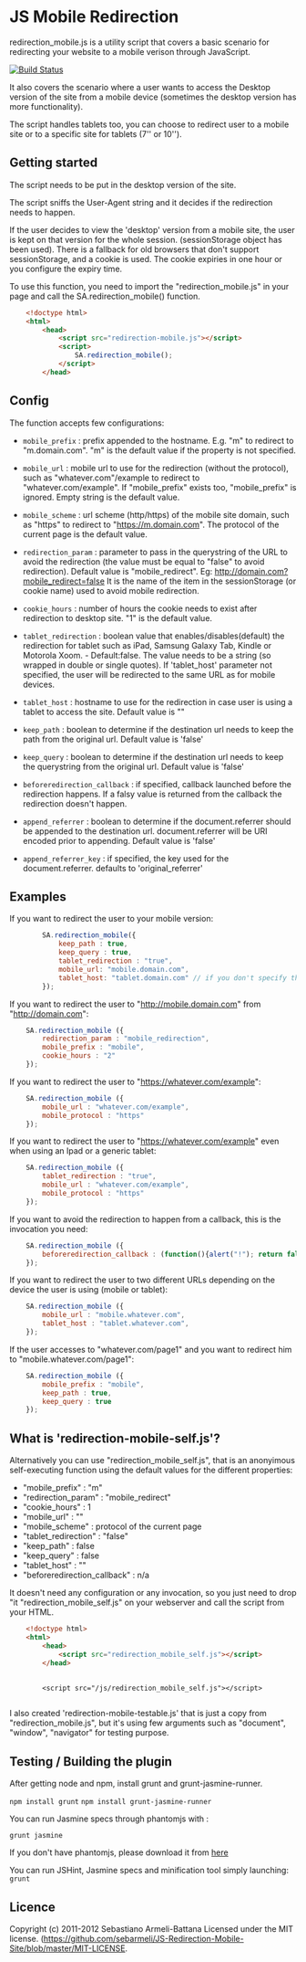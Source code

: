 # JS Mobile Redirection

redirection_mobile.js is a utility script that covers a basic scenario for redirecting your website to a mobile verison through JavaScript.

[![Build Status](https://secure.travis-ci.org/sebarmeli/JS-Redirection-Mobile-Site.png)](http://travis-ci.org/sebarmeli/JS-Redirection-Mobile-Site)

It also covers the scenario where a user wants to access the Desktop version of the site from a mobile device (sometimes the desktop version has more functionality).

The script handles tablets too, you can choose to redirect user to a mobile site or to a specific site for tablets (7'' or 10'').

## Getting started

The script needs to be put in the desktop version of the site.

The script sniffs the User-Agent string and it decides if the redirection needs to happen.
	 
If the user decides to view the 'desktop' version from a mobile site, the user is kept on that version for the whole session. 
(sessionStorage object has been used). 
There is a fallback for old browsers that don't support sessionStorage, and a cookie is used. The cookie expiries in one hour or you configure the expiry time.

To use this function, you need to import the "redirection_mobile.js" in your page and call the SA.redirection_mobile() function. 

```html
	<!doctype html>
	<html>
		<head>
			<script src="redirection-mobile.js"></script>
			<script>
				SA.redirection_mobile();
			</script>
		</head>
```

## Config

The function accepts few configurations:

- `mobile_prefix` : prefix appended to the hostname. E.g. "m" to redirect to "m.domain.com". "m" is the default value if the property is not specified.

- `mobile_url` : mobile url to use for the redirection (without the protocol), such as "whatever.com"/example to redirect to "whatever.com/example". If "mobile_prefix" exists too, "mobile_prefix" is ignored. Empty string is the default value.

- `mobile_scheme` : url scheme (http/https) of the mobile site domain, such as "https" to redirect to "https://m.domain.com". The protocol of the current page is the default value.

- `redirection_param` : parameter to pass in the querystring of the URL to avoid the redirection (the value must be equal to "false" to avoid redirection). Default value is "mobile_redirect".
Eg: http://domain.com?mobile_redirect=false
It is the name of the item in the sessionStorage (or cookie name) used to avoid mobile redirection. 

- `cookie_hours` : number of hours the cookie needs to exist after redirection to desktop site. "1" is the default value.

- `tablet_redirection` : boolean value that enables/disables(default) the redirection for tablet such as iPad, Samsung Galaxy Tab, Kindle or Motorola Xoom. - Default:false. The value needs to be a string (so wrapped in double or single quotes). If 'tablet_host' parameter not specified, the user will be redirected to the same URL as for mobile devices.

- `tablet_host` : hostname to use for the redirection in case user is using a tablet to access the site. Default value is ""

- `keep_path` : boolean to determine if the destination url needs to keep the path from the original url. Default value is 'false'

- `keep_query` : boolean to determine if the destination url needs to keep the querystring from the original url. Default value is 'false'

- `beforeredirection_callback` : if specified, callback launched before the redirection happens. If a falsy value is returned from the callback the redirection doesn't happen.

- `append_referrer` : boolean to determine if the document.referrer should be appended to the destination url. document.referrer will be URI encoded prior to appending.  Default value is 'false'

- `append_referrer_key` : if specified, the key used for the document.referrer.  defaults to 'original_referrer'

## Examples
If you want to redirect the user to your mobile version:
```javascript
        SA.redirection_mobile({
            keep_path : true,
            keep_query : true,
            tablet_redirection : "true",
            mobile_url: "mobile.domain.com",
            tablet_host: "tablet.domain.com" // if you don't specify the tablet_host, it will use the mobile_url
        });
```


If you want to redirect the user to "http://mobile.domain.com" from "http://domain.com":

```javascript
	SA.redirection_mobile ({
		redirection_param : "mobile_redirection",
		mobile_prefix : "mobile",
		cookie_hours : "2" 
	});
```

If you want to redirect the user to "https://whatever.com/example":

```javascript
	SA.redirection_mobile ({
		mobile_url : "whatever.com/example",
		mobile_protocol : "https"
	});
```

If you want to redirect the user to "https://whatever.com/example" even when using an Ipad or a generic tablet:

```javascript
	SA.redirection_mobile ({
		tablet_redirection : "true",
		mobile_url : "whatever.com/example",
		mobile_protocol : "https"
	});
```

If you want to avoid the redirection to happen from a callback, this is the invocation you need:

```javascript
	SA.redirection_mobile ({
		beforeredirection_callback : (function(){alert("!"); return false;})
	});
```

If you want to redirect the user to two different URLs depending on the device the user is using (mobile or tablet):

```javascript
	SA.redirection_mobile ({
		mobile_url : "mobile.whatever.com",
		tablet_host : "tablet.whatever.com",
	});
```

If the user accesses to "whatever.com/page1" and you want to redirect him to "mobile.whatever.com/page1":

```javascript
	SA.redirection_mobile ({
		mobile_prefix : "mobile",
		keep_path : true,
		keep_query : true
	});
```
## What is 'redirection-mobile-self.js'?

Alternatively you can use "redirection_mobile_self.js", that is an anonyimous self-executing function using the default values for the different properties:

- "mobile_prefix" : "m"
- "redirection_param" : "mobile_redirect"
- "cookie_hours" : 1
- "mobile_url" : ""
- "mobile_scheme" : protocol of the current page
- "tablet_redirection" : "false"
- "keep_path" : false
- "keep_query" : false
- "tablet_host" : ""
- "beforeredirection_callback" : n/a

It doesn't need any configuration or any invocation, so you just need to drop "it "redirection_mobile_self.js" on your webserver and call the script from your HTML.

```html
	<!doctype html>
	<html>
		<head>
			<script src="redirection_mobile_self.js"></script>
		</head>
```
<pre>
	<code>
		&lt;script src="/js/redirection_mobile_self.js"&gt;&lt;/script&gt;
	</code>
</pre>


I also created 'redirection-mobile-testable.js' that is just a copy from "redirection_mobile.js", but it's using few arguments such as "document", "window", "navigator" for testing purpose. 

## Testing / Building the plugin

After getting node and npm, install grunt and grunt-jasmine-runner.

```npm install grunt```
```npm install grunt-jasmine-runner```

You can run Jasmine specs through phantomjs with :

```grunt jasmine```

If you don't have phantomjs, please download it from [here](http://phantomjs.org/)

You can run JSHint, Jasmine specs and minification tool simply launching: ```grunt```

## Licence

Copyright (c) 2011-2012 Sebastiano Armeli-Battana
Licensed under the MIT license.
(https://github.com/sebarmeli/JS-Redirection-Mobile-Site/blob/master/MIT-LICENSE.

